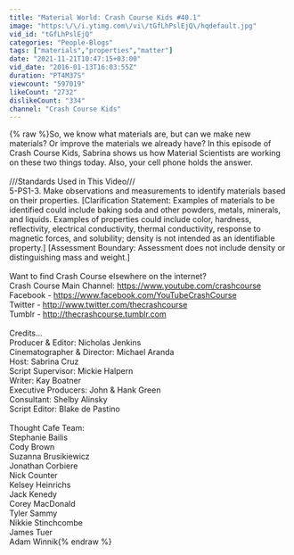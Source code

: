 ```yaml
---
title: "Material World: Crash Course Kids #40.1"
image: "https:\/\/i.ytimg.com\/vi\/tGfLhPslEjQ\/hqdefault.jpg"
vid_id: "tGfLhPslEjQ"
categories: "People-Blogs"
tags: ["materials","properties","matter"]
date: "2021-11-21T10:47:15+03:00"
vid_date: "2016-01-13T16:03:55Z"
duration: "PT4M37S"
viewcount: "597019"
likeCount: "2732"
dislikeCount: "334"
channel: "Crash Course Kids"
---
```

{% raw %}So, we know what materials are, but can we make new materials? Or improve the materials we already have? In this episode of Crash Course Kids, Sabrina shows us how Material Scientists are working on these two things today. Also, your cell phone holds the answer. <br /><br />///Standards Used in This Video///<br />5-PS1-3. Make observations and measurements to identify materials based on their properties. [Clarification Statement: Examples of materials to be identified could include baking soda and other powders, metals, minerals, and liquids. Examples of properties could include color, hardness, reflectivity, electrical conductivity, thermal conductivity, response to magnetic forces, and solubility; density is not intended as an identifiable property.] [Assessment Boundary: Assessment does not include density or distinguishing mass and weight.]<br /><br />Want to find Crash Course elsewhere on the internet?<br />Crash Course Main Channel: <a rel="nofollow" target="blank" href="https://www.youtube.com/crashcourse">https://www.youtube.com/crashcourse</a><br />Facebook - <a rel="nofollow" target="blank" href="https://www.facebook.com/YouTubeCrashCourse">https://www.facebook.com/YouTubeCrashCourse</a><br />Twitter - <a rel="nofollow" target="blank" href="http://www.twitter.com/thecrashcourse">http://www.twitter.com/thecrashcourse</a><br />Tumblr - <a rel="nofollow" target="blank" href="http://thecrashcourse.tumblr.com">http://thecrashcourse.tumblr.com</a><br /><br />Credits...<br />Producer &amp; Editor: Nicholas Jenkins<br />Cinematographer &amp; Director: Michael Aranda<br />Host: Sabrina Cruz<br />Script Supervisor: Mickie Halpern<br />Writer: Kay Boatner<br />Executive Producers: John &amp; Hank Green<br />Consultant: Shelby Alinsky<br />Script Editor: Blake de Pastino<br /><br />Thought Cafe Team:<br />Stephanie Bailis<br />Cody Brown<br />Suzanna Brusikiewicz<br />Jonathan Corbiere<br />Nick Counter<br />Kelsey Heinrichs<br />Jack Kenedy<br />Corey MacDonald<br />Tyler Sammy<br />Nikkie Stinchcombe <br />James Tuer<br />Adam Winnik{% endraw %}
